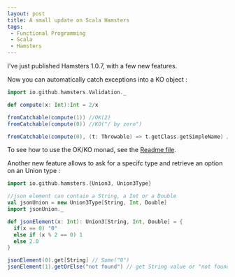 ```yaml
---
layout: post
title: A small update on Scala Hamsters
tags:
 - Functional Programming
 - Scala
 - Hamsters
---
```


I've just published Hamsters 1.0.7, with a few new features.  

Now you can automatically catch exceptions into a KO object : 

```scala
import io.github.hamsters.Validation._

def compute(x: Int):Int = 2/x

fromCatchable(compute(1)) //OK(2)
fromCatchable(compute(0)) //KO("/ by zero")

fromCatchable(compute(0), (t: Throwable) => t.getClass.getSimpleName) //KO("ArithmeticException")
```

To see how to use the OK/KO monad, see the [Readme file](https://github.com/scala-hamsters/hamsters/blob/master/README.md).

Another new feature allows to ask for a specifc type and retrieve an option on an Union type :

```scala
import io.github.hamsters.{Union3, Union3Type}

//json element can contain a String, a Int or a Double
val jsonUnion = new Union3Type[String, Int, Double]
import jsonUnion._

def jsonElement(x: Int): Union3[String, Int, Double] = {
  if(x == 0) "0"
  else if (x % 2 == 0) 1
  else 2.0
}

jsonElement(0).get[String] // Some("0")
jsonElement(1).getOrElse("not found") // get String value or "not found" if get[String] is undefined
```
